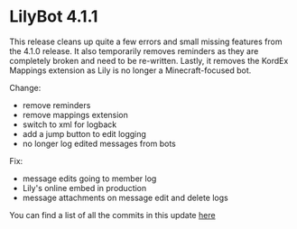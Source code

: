 # LilyBot 4.1.1

This release cleans up quite a few errors and small missing features from the 4.1.0 release. 
It also temporarily removes reminders as they are completely broken and need to be re-written.
Lastly, it removes the KordEx Mappings extension as Lily is no longer a Minecraft-focused bot. 

Change:
* remove reminders
* remove mappings extension
* switch to xml for logback
* add a jump button to edit logging
* no longer log edited messages from bots

Fix:
* message edits going to member log
* Lily's online embed in production
* message attachments on message edit and delete logs

You can find a list of all the commits in this update [here](https://github.com/hyacinthbots/LilyBot/compare/v4.1.0...v4.1.1)
